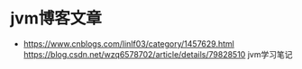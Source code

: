 # jvm博客文章

- https://www.cnblogs.com/linlf03/category/1457629.html   https://blog.csdn.net/wzq6578702/article/details/79828510   jvm学习笔记  


